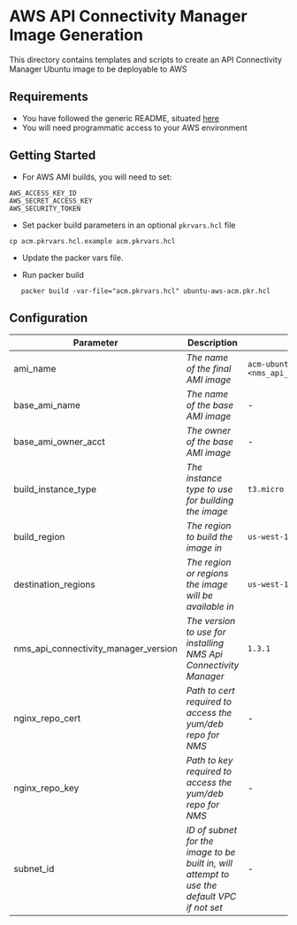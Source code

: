 # AWS API Connectivity Manager Image Generation

This directory contains templates and scripts to create an API Connectivity Manager Ubuntu image to be deployable to AWS

## Requirements

- You have followed the generic README, situated [here](../../README.md)
- You will need programmatic access to your AWS environment

## Getting Started

- For AWS AMI builds, you will need to set:

```shell
AWS_ACCESS_KEY_ID
AWS_SECRET_ACCESS_KEY
AWS_SECURITY_TOKEN
```

- Set packer build parameters in an optional `pkrvars.hcl` file

```shell
cp acm.pkrvars.hcl.example acm.pkrvars.hcl
```

- Update the packer vars file.

- Run packer build

```shell
   packer build -var-file="acm.pkrvars.hcl" ubuntu-aws-acm.pkr.hcl
```

## Configuration

| Parameter                            | Description                                                                                 | Default                                                   | Required |
| ------------------------------------ | ------------------------------------------------------------------------------------------- | --------------------------------------------------------- | -------- |
| ami_name                             | _The name of the final AMI image_                                                           | `acm-ubuntu-20-04-<nms_api_connectivity_manager_version>` | No       |
| base_ami_name                        | _The name of the base AMI image_                                                            | -                                                         | Yes      |
| base_ami_owner_acct                  | _The owner of the base AMI image_                                                           | -                                                         | Yes      |
| build_instance_type                  | _The instance type to use for building the image_                                           | `t3.micro`                                                | No       |
| build_region                         | _The region to build the image in_                                                          | `us-west-1`                                               | No       |
| destination_regions                  | _The region or regions the image will be available in_                                      | `us-west-1`                                               | No       |
| nms_api_connectivity_manager_version | _The version to use for installing NMS Api Connectivity Manager_                            | `1.3.1`                                                   | No       |
| nginx_repo_cert                      | _Path to cert required to access the yum/deb repo for NMS_                                  | -                                                         | Yes      |
| nginx_repo_key                       | _Path to key required to access the yum/deb repo for NMS_                                   | -                                                         | Yes      |
| subnet_id                            | _ID of subnet for the image to be built in, will attempt to use the default VPC if not set_ | -                                                         | No       |

